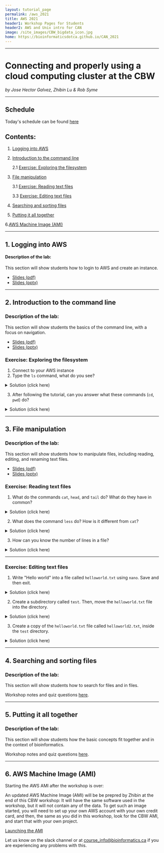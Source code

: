 ```yaml
---
layout: tutorial_page
permalink: /aws_2021
title: AWS 2021
header1: Workshop Pages for Students
header2: AWS and Unix intro for CAN
image: /site_images/CBW_bigdata_icon.jpg
home: https://bioinformaticsdotca.github.io/CAN_2021
---
```


-----------------------

# Connecting and properly using a cloud computing cluster at the CBW

*by Jose Hector Galvez, Zhibin Lu & Rob Syme*

---
## Schedule

Today's schedule can be found [here](https://bioinformaticsdotca.github.io/AWS_v2_2021_schedule)

## Contents:

1. [Logging into AWS ](#aws_login)


2. [Introduction to the command line](#command_line_intro)

    2.1 [Exercise: Exploring the filesystem](#filesystem_exploration)

3. [File manipulation](#file_manip)

    3.1 [Exercise: Reading text files](#read_files)

    3.3 [Exercise: Editing text files](#edit_file)

4. [Searching and sorting files](#search_sort)

5. [Putting it all together](#conclusion)

6.[AWS Machine Image (AMI)](#ami)

-----------------------

<a name="aws_login"></a>
## 1. Logging into AWS

#### Description of the lab:
This section will show students how to login to AWS and create an instance.

- [Slides (pdf)](https://drive.google.com/file/d/1Vf1uiJPpY8025pJjsWNFvgK-ImqkGmVE/view?usp=sharing)
- [Slides (pptx)](https://drive.google.com/file/d/1Vf1uiJPpY8025pJjsWNFvgK-ImqkGmVE/view?usp=sharing)

-----------------------
<a name="command_line_intro"></a>
## 2. Introduction to the command line

### Description of the lab:
This section will show students the basics of the command line, with a focus on navigation.

- [Slides (pdf)](https://drive.google.com/file/d/1sA3-wD0xnrGST4QwbXFWZne_DOR6nJOZ/view?usp=sharing)
- [Slides (pptx)](https://drive.google.com/file/d/1-a3HmZTet2JtP3D0M89c-daEg39-kjqe/view?usp=sharing)

<a name="filesystem_exploration"></a>
### Exercise: Exploring the filesystem

1. Connect to your AWS instance
2. Type the `ls` command, what do you see?

<details>
  <summary>
Solution (click here)
  </summary>


```bash
ls
CourseData  R  cvmfs_cache  workspace
```


The `ls` command lists the contents of a working directory.

</details>

3. After following the tutorial, can you answer what these commands (`cd`, `pwd`) do?

<details>
  <summary>
Solution (click here)
  </summary>


The `cd` command is used to *change directories*. Without arguments, it will move to the home directory (`~`)

The `pwd` command shows the absolute *path to the working directory*.


</details>


-----------------------
<a name="file_manip"></a>
## 3. File manipulation

### Description of the lab:
This section will show students how to manipulate files, including reading, editing, and renaming text files.

- [Slides (pdf)](https://drive.google.com/file/d/1yrOXwEAH2WBlxihrkBFwcwys7RrABfTC/view?usp=sharing)
- [Slides (pptx)](https://drive.google.com/file/d/1zU8eiSCArp9gMsU8ae4ns5fCOqUcmSW7/view?usp=sharing)

<a name="read_files"></a>
### Exercise: Reading text files

1. What do the commands `cat`, `head`, and `tail` do? What do they have in common?

<details>
  <summary>
Solution (click here)
  </summary>


All three of these commands ouptut the contents of a text file to *standard out*:


- `cat` outputs the *full* contents of the file
- `head` outputs the *first* 10 lines of a file
- `tail` outputs the *last* 10 lines of a file


</details>

2. What does the command `less` do? How is it different from `cat`?

<details>
  <summary>
Solution (click here)
  </summary>

`less` opens a text file for viewing. Unlike `cat`, it will display it in a separate file viewer.

</details>


3. How can you know the number of lines in a file?

<details>
  <summary>
Solution (click here)
  </summary>

The command `wc -l` will display the number of lines in a file.

`wc` (word count) displays the number of words, lines, and bytes in a file. The `-l` option, limits the output to lines.

</details>

---
<a name="edit_files"></a>
### Exercise: Editing text files

1. Write "Hello world" into a file called `helloworld.txt` using `nano`. Save and then exit.

<details>
  <summary>
Solution (click here)
  </summary>


First, use the `nano` command to open a file called `helloworld.txt`


```
$ nano helloworld.txt

```

Inside the nano editor, write "Hello world" and then use the `^O` option to write the changes and then `^X` to exit.


</details>


2. Create a subdirectory called `test`. Then, move the `helloworld.txt` file into the directory.

<details>
  <summary>
Solution (click here)
  </summary>


First, use the command `mkdir` to create this new directory. Then, use `mv` to move `helloworld.txt` into this directory.


```
$ mkdir test
$ mv helloworld.txt test/

```


</details>


3. Create a copy of the `helloworld.txt` file called `helloworld2.txt`, inside the `test` directory.

<details>
  <summary>
Solution (click here)
  </summary>


First, change the working directory using `cd`, then use the `cp` command to create the copy.


```
$ cd test
$ cp helloworld.txt helloworld2.txt

```


</details>


-----------------------
<a name="search_sort"></a>
## 4. Searching and sorting files

### Description of the lab:
This section will show students how to search for files and in files.

Workshop notes and quiz questions [here](/aws_2021_module_4).

-----------------------
<a name="conclusion"></a>
## 5. Putting it all together

### Description of the lab:
This section will show students how the basic concepts fit together and in the context of bioinformatics.

Workshop notes and quiz questions [here](/aws_2021_module_5).

-----------------------
<a name="ami"></a>
## 6. AWS Machine Image (AMI)

Starting the AWS AMI after the workshop is over:

An updated AWS Machine Image (AMI) will be be prepred by Zhibin at the end of this CBW workshop: It will have the same software used in the workshop, but it will not contain any of the data. To get such an image started, you will need to set up your own AWS account with your own credit card, and then, the same as you did in this workshop, look for the CBW<new time stamp> AMI, and start that with your own project.

[Launching the AMI](https://bioinformatics-ca.github.io/bioinformatics_for_cancer_genomics_AMI_2015/)

 Let us know on the slack channel or at course_info@bioinformatics.ca if you are experiencing any problems with this.
